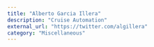 ```yaml
---
title: "Alberto Garcia Illera"
description: "Cruise Automation"
external_url: "https://twitter.com/algillera"
category: "Miscellaneous"
---
```

